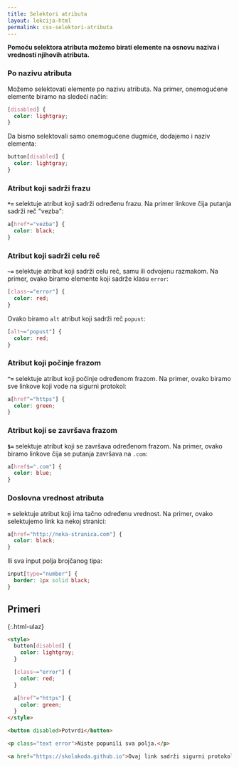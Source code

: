 ```yaml
---
title: Selektori atributa
layout: lekcija-html
permalink: css-selektori-atributa
---
```


**Pomoću selektora atributa možemo birati elemente na osnovu naziva i vrednosti njihovih atributa.**

### Po nazivu atributa

Možemo selektovati elemente po nazivu atributa. Na primer,  onemogućene elemente biramo na sledeći način:

```css
[disabled] {
  color: lightgray;
}
```

Da bismo selektovali samo onemogućene dugmiće, dodajemo i naziv elementa:

```css
button[disabled] {
  color: lightgray;
}
```

### Atribut koji sadrži frazu

**`*=`** selektuje atribut koji sadrži određenu frazu. Na primer linkove čija putanja sadrži reč "vezba":

```css
a[href*="vezba"] {
  color: black;
}
```

### Atribut koji sadrži celu reč

**`~=`** selektuje atribut koji sadrži celu reč, samu ili odvojenu razmakom. Na primer, ovako biramo elemente koji sadrže klasu `error`: 

```css
[class~="error"] {
  color: red;
}
```

Ovako biramo `alt` atribut koji sadrži reč `popust`:

```css
[alt~="popust"] {
  color: red;
}
```

<!-- Selektuje atribut koji sadrži željenu reč ali je odvojena crtom. Na primer:

```css
[lang|="en"] {
  color: red;
}
``` -->

### Atribut koji počinje frazom

**`^=`** selektuje atribut koji počinje određenom frazom. Na primer, ovako biramo sve linkove koji vode na sigurni protokol: 

```css
a[href^="https"] {
  color: green;
}
```

### Atribut koji se završava frazom

**`$=`** selektuje atribut koji se završava određenom frazom. Na primer, ovako biramo linkove čija se putanja završava na `.com`: 

```css
a[href$=".com"] {
  color: blue;
}
```

### Doslovna vrednost atributa

**`=`** selektuje atribut koji ima tačno određenu vrednost. Na primer, ovako selektujemo link ka nekoj stranici:

```css
a[href="http://neka-stranica.com"] {
  color: black;
}
```

Ili sva input polja brojčanog tipa:

```css
input[type="number"] {
  border: 1px solid black;
}
```


## Primeri 

{:.html-ulaz}
```html
<style>
  button[disabled] {
    color: lightgray;
  }

  [class~="error"] {
    color: red;
  }

  a[href^="https"] {
    color: green;
  }
</style>

<button disabled>Potvrdi</button>

<p class="text error">Niste popunili sva polja.</p>

<a href="https://skolakoda.github.io">Ovaj link sadrži sigurni protokol.</a>
```